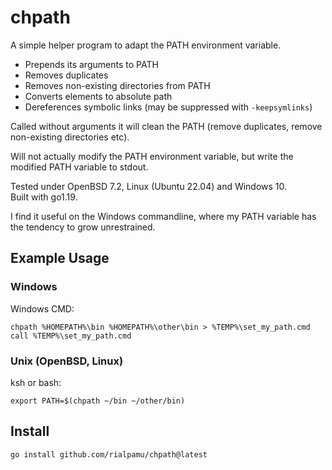 # chpath

A simple helper program to adapt the PATH environment variable.

- Prepends its arguments to PATH
- Removes duplicates
- Removes non-existing directories from PATH
- Converts elements to absolute path
- Dereferences symbolic links (may be suppressed with `-keepsymlinks`)

Called without arguments it will clean the PATH
(remove duplicates, remove non-existing directories etc).

Will not actually modify the PATH environment variable,
but write the modified PATH variable to stdout.

Tested under OpenBSD 7.2, Linux (Ubuntu 22.04) and Windows 10. \
Built with go1.19.

I find it useful on the Windows commandline, where my PATH variable
has the tendency to grow unrestrained.


## Example Usage

### Windows

Windows CMD:

    chpath %HOMEPATH%\bin %HOMEPATH%\other\bin > %TEMP%\set_my_path.cmd
    call %TEMP%\set_my_path.cmd

### Unix (OpenBSD, Linux)

ksh or bash:

    export PATH=$(chpath ~/bin ~/other/bin)

## Install

    go install github.com/rialpamu/chpath@latest

